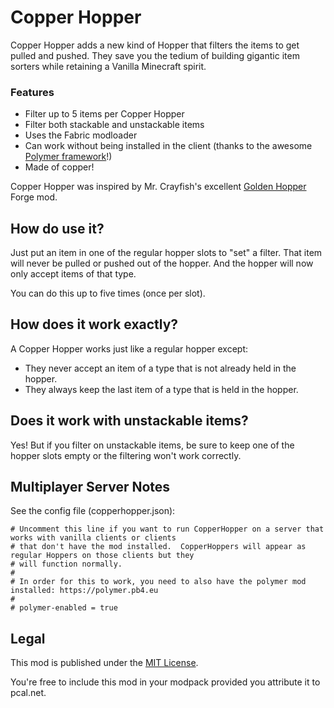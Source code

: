 # Copper Hopper

Copper Hopper adds a new kind of Hopper that filters the items to get pulled and pushed.  They 
save you the tedium of building gigantic item sorters while retaining a Vanilla Minecraft spirit.

### Features
* Filter up to 5 items per Copper Hopper
* Filter both stackable and unstackable items
* Uses the Fabric modloader
* Can work without being installed in the client (thanks to the awesome [Polymer framework](https://polymer.pb4.eu)!)
* Made of copper!

Copper Hopper was inspired by Mr. Crayfish's excellent [Golden Hopper](https://www.curseforge.com/minecraft/mc-mods/golden-hopper) Forge mod.

## How do use it?

Just put an item in one of the regular hopper slots to "set" a filter.  That item will never be pulled or
pushed out of the hopper.  And the hopper will now only accept items of that type.

You can do this up to five times (once per slot).

## How does it work exactly?

A Copper Hopper works just like a regular hopper except:

* They never accept an item of a type that is not already held in the hopper.
* They always keep the last item of a type that is held in the hopper.

## Does it work with unstackable items?

Yes!  But if you filter on unstackable items, be sure to keep one of the hopper slots empty or
the filtering won't work correctly.

## Multiplayer Server Notes

See the config file (copperhopper.json):
```
# Uncomment this line if you want to run CopperHopper on a server that works with vanilla clients or clients
# that don't have the mod installed.  CopperHoppers will appear as regular Hoppers on those clients but they
# will function normally.
#
# In order for this to work, you need to also have the polymer mod installed: https://polymer.pb4.eu
#
# polymer-enabled = true
```

## Legal

This mod is published under the [MIT License](LICENSE).

You're free to include this mod in your modpack provided you attribute it to pcal.net.

